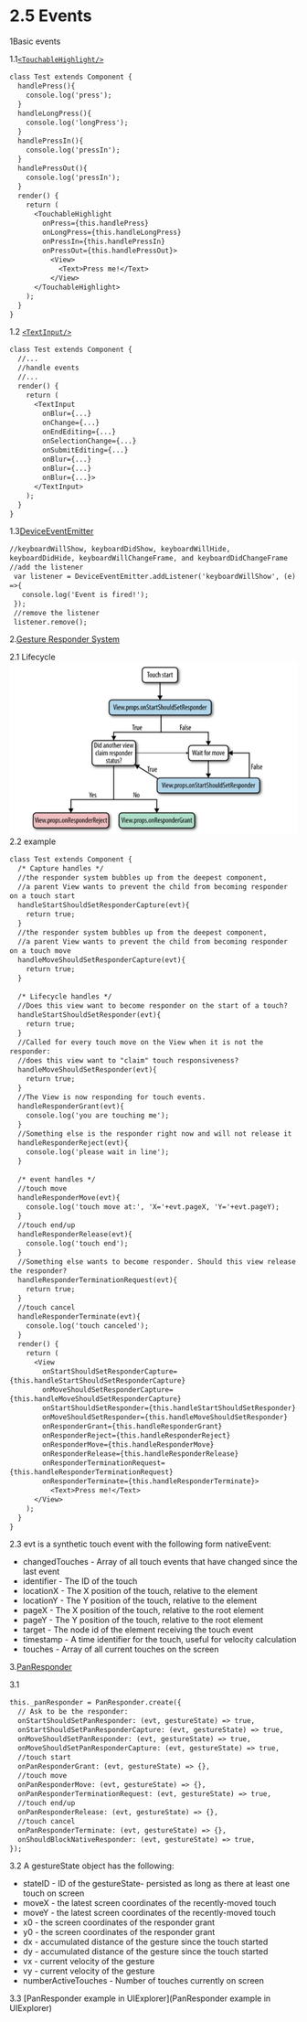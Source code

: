 # 2.5 Events

1Basic events

1.1[`<TouchableHighlight/>`](https://facebook.github.io/react-native/docs/touchablehighlight.html)

```
class Test extends Component {
  handlePress(){
    console.log('press');
  }
  handleLongPress(){
    console.log('longPress');
  }
  handlePressIn(){
    console.log('pressIn');
  }
  handlePressOut(){
    console.log('pressIn');
  }
  render() {
    return (
      <TouchableHighlight 
        onPress={this.handlePress}
        onLongPress={this.handleLongPress}
        onPressIn={this.handlePressIn} 
        onPressOut={this.handlePressOut}>
          <View>
            <Text>Press me!</Text>
          </View>
      </TouchableHighlight>
    );
  }
}
```
1.2 [`<TextInput/>`](https://facebook.github.io/react-native/docs/textinput.html)

```
class Test extends Component {
  //...
  //handle events
  //...
  render() {
    return (
      <TextInput 
        onBlur={...}
        onChange={...}
        onEndEditing={...}
        onSelectionChange={...}
        onSubmitEditing={...}
        onBlur={...}
        onBlur={...}
        onBlur={...}>
      </TextInput>
    );
  }
}

```
1.3[DeviceEventEmitter](https://kpetrovi.ch/2015/09/30/react-native-ios-keyboard-events.html)

```
//keyboardWillShow, keyboardDidShow, keyboardWillHide, keyboardDidHide, keyboardWillChangeFrame, and keyboardDidChangeFrame
//add the listener
 var listener = DeviceEventEmitter.addListener('keyboardWillShow', (e) =>{
   console.log('Event is fired!');
 });
 //remove the listener
 listener.remove();
```

2.[Gesture Responder System](https://facebook.github.io/react-native/docs/gesture-responder-system.html#responder-lifecycle)

  2.1 Lifecycle
![](QQ20160630-2.png)
 2.2 example
```
class Test extends Component {
  /* Capture handles */
  //the responder system bubbles up from the deepest component, 
  //a parent View wants to prevent the child from becoming responder on a touch start
  handleStartShouldSetResponderCapture(evt){
    return true;
  }
  //the responder system bubbles up from the deepest component, 
  //a parent View wants to prevent the child from becoming responder on a touch move
  handleMoveShouldSetResponderCapture(evt){
    return true;
  }
  
  /* Lifecycle handles */
  //Does this view want to become responder on the start of a touch?
  handleStartShouldSetResponder(evt){
    return true;
  }
  //Called for every touch move on the View when it is not the responder: 
  //does this view want to "claim" touch responsiveness?
  handleMoveShouldSetResponder(evt){
    return true;
  }
  //The View is now responding for touch events. 
  handleResponderGrant(evt){
    console.log('you are touching me');
  }
  //Something else is the responder right now and will not release it
  handleResponderReject(evt){
    console.log('please wait in line');
  }
  
  /* event handles */
  //touch move
  handleResponderMove(evt){
    console.log('touch move at:', 'X='+evt.pageX, 'Y='+evt.pageY);
  }
  //touch end/up
  handleResponderRelease(evt){
    console.log('touch end');
  }
  //Something else wants to become responder. Should this view release the responder?
  handleResponderTerminationRequest(evt){
    return true;
  }
  //touch cancel
  handleResponderTerminate(evt){
    console.log('touch canceled');
  }
  render() {
    return (
      <View 
        onStartShouldSetResponderCapture={this.handleStartShouldSetResponderCapture}
        onMoveShouldSetResponderCapture={this.handleMoveShouldSetResponderCapture}
        onStartShouldSetResponder={this.handleStartShouldSetResponder}
        onMoveShouldSetResponder={this.handleMoveShouldSetResponder}
        onResponderGrant={this.handleResponderGrant} 
        onResponderReject={this.handleResponderReject}
        onResponderMove={this.handleResponderMove}
        onResponderRelease={this.handleResponderRelease}
        onResponderTerminationRequest={this.handleResponderTerminationRequest}
        onResponderTerminate={this.handleResponderTerminate}>
          <Text>Press me!</Text>
      </View>
    );
  }
}
```

2.3 evt is a synthetic touch event with the following form nativeEvent:
 - changedTouches - Array of all touch events that have changed since the last event
 - identifier - The ID of the touch
 - locationX - The X position of the touch, relative to the element
 - locationY - The Y position of the touch, relative to the element
 - pageX - The X position of the touch, relative to the root element
 - pageY - The Y position of the touch, relative to the root element
 - target - The node id of the element receiving the touch event
 - timestamp - A time identifier for the touch, useful for velocity calculation
 - touches - Array of all current touches on the screen

3.[PanResponder](https://facebook.github.io/react-native/docs/panresponder.html)

3.1
```
this._panResponder = PanResponder.create({
  // Ask to be the responder:
  onStartShouldSetPanResponder: (evt, gestureState) => true,
  onStartShouldSetPanResponderCapture: (evt, gestureState) => true,
  onMoveShouldSetPanResponder: (evt, gestureState) => true,
  onMoveShouldSetPanResponderCapture: (evt, gestureState) => true,
  //touch start
  onPanResponderGrant: (evt, gestureState) => {},
  //touch move
  onPanResponderMove: (evt, gestureState) => {},
  onPanResponderTerminationRequest: (evt, gestureState) => true,
  //touch end/up
  onPanResponderRelease: (evt, gestureState) => {},
  //touch cancel
  onPanResponderTerminate: (evt, gestureState) => {},
  onShouldBlockNativeResponder: (evt, gestureState) => true,
});
```

3.2 A gestureState object has the following:

 - stateID - ID of the gestureState- persisted as long as there at least one touch on screen
 - moveX - the latest screen coordinates of the recently-moved touch
 - moveY - the latest screen coordinates of the recently-moved touch
 - x0 - the screen coordinates of the responder grant
 - y0 - the screen coordinates of the responder grant
 - dx - accumulated distance of the gesture since the touch started
 - dy - accumulated distance of the gesture since the touch started
 - vx - current velocity of the gesture
 - vy - current velocity of the gesture
 - numberActiveTouches - Number of touches currently on screen


3.3 [PanResponder example in UIExplorer](PanResponder example in UIExplorer)